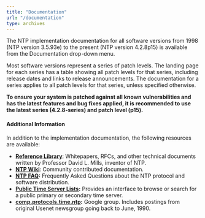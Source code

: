 ```yaml
---
title: "Documentation"
url: "/documentation"
type: archives
---
```


The NTP implementation documentation for all software versions from 1998 (NTP version 3.5.93e) to the present (NTP version 4.2.8p15) is available from the Documentation drop-down menu.

Most software versions represent a series of patch levels. The landing page for each series has a table showing all patch levels for that series, including release dates and links to release announcements. The documentation for a series applies to all patch levels for that series, unless specified otherwise.

**To ensure your system is patched against all known vulnerabilities and has the latest features and bug fixes applied, it is recommended to use the latest series (4.2.8-series) and patch level (p15).**

#### Additional Information

In addition to the implementation documentation, the following resources are available:

* **[Reference Library](/reflib)**: Whitepapers, RFCs, and other technical documents written by Professor David L. Mills, inventor of NTP.
*   **[NTP Wiki](http://support.ntp.org/)**: Community contributed documentation.
*   **[NTP FAQ](http://www.ntp.org/ntpfaq/NTP-a-faq.htm):** Frequently Asked Questions about the NTP protocol and software distribution.
*   **[Public Time Server Lists](http://support.ntp.org/servers):** Provides an interface to browse or search for a public primary or secondary time server.
* **[comp.protocols.time.ntp](https://groups.google.com/g/comp.protocols.time.ntp):** Google group. Includes postings from original Usenet newsgroup going back to June, 1990.



